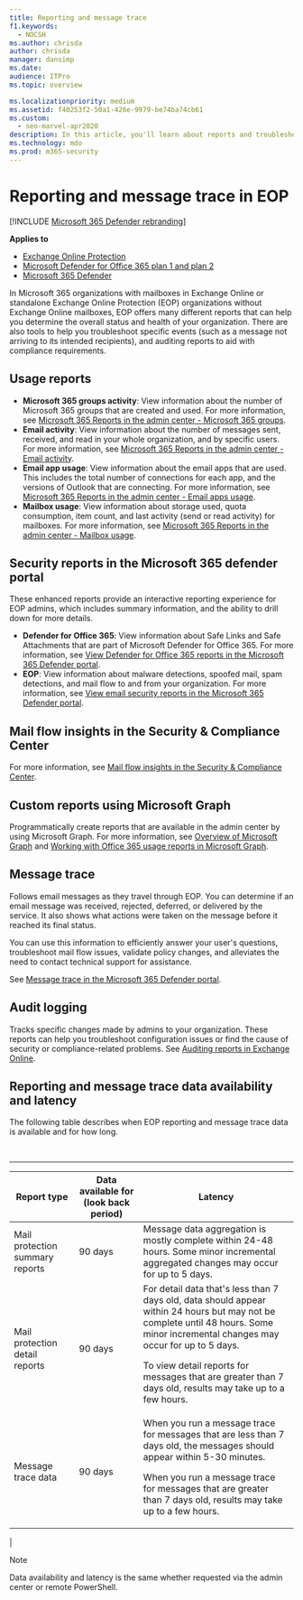 ```yaml
---
title: Reporting and message trace
f1.keywords: 
  - NOCSH
ms.author: chrisda
author: chrisda
manager: dansimp
ms.date: 
audience: ITPro
ms.topic: overview

ms.localizationpriority: medium
ms.assetid: f40253f2-50a1-426e-9979-be74ba74cb61
ms.custom: 
  - seo-marvel-apr2020
description: In this article, you'll learn about reports and troubleshooting tools available to Microsoft Exchange Online Protection (EOP) admins.
ms.technology: mdo
ms.prod: m365-security
---
```


# Reporting and message trace in EOP

[!INCLUDE [Microsoft 365 Defender rebranding](../includes/microsoft-defender-for-office.md)]

**Applies to**
- [Exchange Online Protection](exchange-online-protection-overview.md)
- [Microsoft Defender for Office 365 plan 1 and plan 2](defender-for-office-365.md)
- [Microsoft 365 Defender](../defender/microsoft-365-defender.md)

In Microsoft 365 organizations with mailboxes in Exchange Online or standalone Exchange Online Protection (EOP) organizations without Exchange Online mailboxes, EOP offers many different reports that can help you determine the overall status and health of your organization. There are also tools to help you troubleshoot specific events (such as a message not arriving to its intended recipients), and auditing reports to aid with compliance requirements.

## Usage reports

- **Microsoft 365 groups activity**: View information about the number of Microsoft 365 groups that are created and used. For more information, see [Microsoft 365 Reports in the admin center - Microsoft 365 groups](../../admin/activity-reports/office-365-groups.md).
- **Email activity**: View information about the number of messages sent, received, and read in your whole organization, and by specific users. For more information, see [Microsoft 365 Reports in the admin center - Email activity](../../admin/activity-reports/email-activity.md).
- **Email app usage**: View information about the email apps that are used. This includes the total number of connections for each app, and the versions of Outlook that are connecting. For more information, see [Microsoft 365 Reports in the admin center - Email apps usage](../../admin/activity-reports/email-apps-usage.md).
- **Mailbox usage**: View information about storage used, quota consumption, item count, and last activity (send or read activity) for mailboxes. For more information, see [Microsoft 365 Reports in the admin center - Mailbox usage](../../admin/activity-reports/mailbox-usage.md).

## Security reports in the Microsoft 365 defender portal

These enhanced reports provide an interactive reporting experience for EOP admins, which includes summary information, and the ability to drill down for more details.

- **Defender for Office 365**: View information about Safe Links and Safe Attachments that are part of Microsoft Defender for Office 365. For more information, see [View Defender for Office 365 reports in the Microsoft 365 Defender portal](view-reports-for-mdo.md).
- **EOP**: View information about malware detections, spoofed mail, spam detections, and mail flow to and from your organization. For more information, see [View email security reports in the Microsoft 365 Defender portal](view-email-security-reports.md).

## Mail flow insights in the Security & Compliance Center

For more information, see [Mail flow insights in the Security & Compliance Center](mail-flow-insights-v2.md).

## Custom reports using Microsoft Graph

Programmatically create reports that are available in the admin center by using Microsoft Graph. For more information, see [Overview of Microsoft Graph](/graph/overview) and [Working with Office 365 usage reports in Microsoft Graph](/graph/api/resources/report).

## Message trace

Follows email messages as they travel through EOP. You can determine if an email message was received, rejected, deferred, or delivered by the service. It also shows what actions were taken on the message before it reached its final status.

You can use this information to efficiently answer your user's questions, troubleshoot mail flow issues, validate policy changes, and alleviates the need to contact technical support for assistance.

See [Message trace in the Microsoft 365 Defender portal](message-trace-scc.md).

## Audit logging

Tracks specific changes made by admins to your organization. These reports can help you troubleshoot configuration issues or find the cause of security or compliance-related problems. See [Auditing reports in Exchange Online](/exchange/security-and-compliance/exchange-auditing-reports/exchange-auditing-reports).

## Reporting and message trace data availability and latency

The following table describes when EOP reporting and message trace data is available and for how long.

<br>

****

|Report type|Data available for (look back period)|Latency|
|---|---|---|
|Mail protection summary reports|90 days|Message data aggregation is mostly complete within 24-48 hours. Some minor incremental aggregated changes may occur for up to 5 days.|
|Mail protection detail reports|90 days|For detail data that's less than 7 days old, data should appear within 24 hours but may not be complete until 48 hours. Some minor incremental changes may occur for up to 5 days. <p> To view detail reports for messages that are greater than 7 days old, results may take up to a few hours.|
|Message trace data|90 days|When you run a message trace for messages that are less than 7 days old, the messages should appear within 5-30 minutes.<p> When you run a message trace for messages that are greater than 7 days old, results may take up to a few hours.|
|

> [!NOTE]
> Data availability and latency is the same whether requested via the admin center or remote PowerShell.
